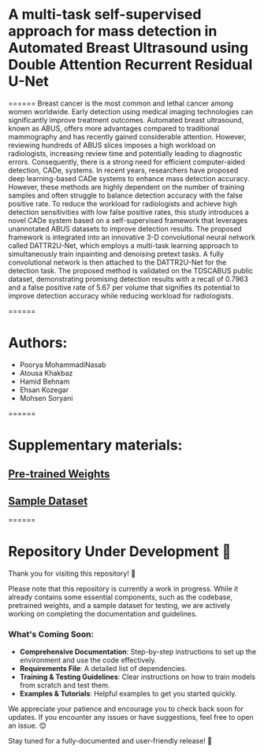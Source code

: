 # A multi-task self-supervised approach for mass detection in Automated Breast Ultrasound using Double Attention Recurrent Residual U-Net
======
Breast cancer is the most common and lethal cancer among women worldwide. Early detection using medical imaging technologies can significantly improve treatment outcomes. Automated breast ultrasound, known as ABUS, offers more advantages compared to traditional mammography and has recently gained considerable attention. However, reviewing hundreds of ABUS slices imposes a high workload on radiologists, increasing review time and potentially leading to diagnostic errors. Consequently, there is a strong need for efficient computer-aided detection, CADe, systems. In recent years, researchers have proposed deep learning-based CADe systems to enhance mass detection accuracy. However, these methods are highly dependent on the number of training samples and often struggle to balance detection accuracy with the false positive rate. To reduce the workload for radiologists and achieve high detection sensitivities with low false positive rates, this study introduces a novel CADe system based on a self-supervised framework that leverages unannotated ABUS datasets to improve detection results. The proposed framework is integrated into an innovative 3-D convolutional neural network called DATTR2U-Net, which employs a multi-task learning approach to simultaneously train inpainting and denoising pretext tasks. A fully convolutional network is then attached to the DATTR2U-Net for the detection task. The proposed method is validated on the TDSCABUS public dataset, demonstrating promising detection results with a recall of 0.7963 and a false positive rate of 5.67 per volume that signifies its potential to improve detection accuracy while reducing workload for radiologists.

======
# Authors:
- Poorya MohammadiNasab
- Atousa Khakbaz
- Hamid Behnam
- Ehsan Kozegar
- Mohsen Soryani

====== 
# Supplementary materials:
## [Pre-trained Weights](https://drive.google.com/drive/folders/14XkuninPXx0IlDigjaMjILmb-pzdbxnb?usp=sharing)
## [Sample Dataset](https://drive.google.com/drive/folders/1M_A50q3utWUuO2PY4ugNSMbaa82JEFvE?usp=sharing)

======
# Repository Under Development 🚧  

Thank you for visiting this repository! 🚀  

Please note that this repository is currently a work in progress. While it already contains some essential components, such as the codebase, pretrained weights, and a sample dataset for testing, we are actively working on completing the documentation and guidelines.  

### What's Coming Soon:  
- **Comprehensive Documentation**: Step-by-step instructions to set up the environment and use the code effectively.  
- **Requirements File**: A detailed list of dependencies.  
- **Training & Testing Guidelines**: Clear instructions on how to train models from scratch and test them.  
- **Examples & Tutorials**: Helpful examples to get you started quickly.  

We appreciate your patience and encourage you to check back soon for updates. If you encounter any issues or have suggestions, feel free to open an issue. 😊  

Stay tuned for a fully-documented and user-friendly release! 🚀
